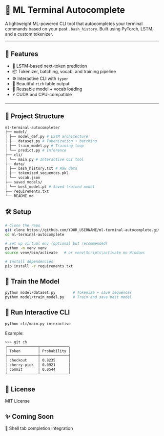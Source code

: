 # 🧠 ML Terminal Autocomplete

A lightweight ML-powered CLI tool that autocompletes your terminal commands based on your past `.bash_history`. Built using PyTorch, LSTM, and a custom tokenizer.

---

## 🚀 Features

- 🧠 LSTM-based next-token prediction
- 📦 Tokenizer, batching, vocab, and training pipeline
- ⚙️ Interactive CLI with `typer`
- 🎨 Beautiful `rich` table output
- 💾 Reusable model + vocab loading
- ⚡ CUDA and CPU-compatible

---

## 📁 Project Structure

``` bash
ml-terminal-autocomplete/
├── model/
│ ├── model_def.py # LSTM architecture
│ ├── dataset.py # Tokenization + batching
│ ├── train_model.py # Training loop
│ └── predict.py # Inference
├── cli/
│ └── main.py # Interactive CLI tool
├── data/
│ ├── bash_history.txt # Raw data
│ ├── tokenized_sequences.pkl
│ └── vocab.json
├── saved_models/
│ └── best_model.pt # Saved trained model
├── requirements.txt
└── README.md
```

## 🛠️ Setup

```bash
# Clone the repo
git clone https://github.com/YOUR_USERNAME/ml-terminal-autocomplete.git
cd ml-terminal-autocomplete

# Set up virtual env (optional but recommended)
python -m venv venv
source venv/bin/activate   # or venv\Scripts\activate on Windows

# Install dependencies
pip install -r requirements.txt
```

## 🧠 Train the Model
```bash
python model/dataset.py        # Tokenize + save sequences
python model/train_model.py    # Train and save best model
```

## 🧪 Run Interactive CLI
```bash
python cli/main.py interactive
```
Example:
```bash
>>> git ch
╭──────────────┬─────────────╮
│ Token        │ Probability │
├──────────────┼─────────────┤
│ checkout     │ 0.8235      │
│ cherry-pick  │ 0.0921      │
│ commit       │ 0.0544      │
╰──────────────┴─────────────╯
```
## 📄 License
MIT License

## ✨ Coming Soon
🧩 Shell tab completion integration
